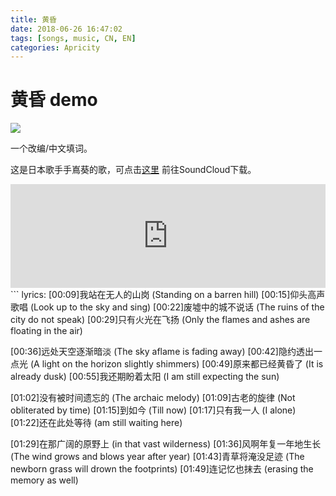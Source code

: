 ```yaml
---
title: 黄昏
date: 2018-06-26 16:47:02
tags: [songs, music, CN, EN]
categories: Apricity
---
```


# 黄昏 demo

![](https://img.shields.io/badge/Lan-CN%2FEN-green)

一个改编/中文填词。

<!--more-->

这是日本歌手手嶌葵的歌，可点击[这里](https://soundcloud.com/elisastayshere/demo-the-dusk) 前往SoundCloud下载。

<iframe width="100%" height="166" scrolling="no" frameborder="no" allow="autoplay" src="https://w.soundcloud.com/player/?url=https%3A//api.soundcloud.com/tracks/452549886&color=%23ff5500&auto_play=false&hide_related=false&show_comments=true&show_user=true&show_reposts=false&show_teaser=true"></iframe>
```
lyrics:
[00:09]我站在无人的山岗 (Standing on a barren hill)
[00:15]仰头高声歌唱 (Look up to the sky and sing)
[00:22]废墟中的城不说话 (The ruins of the city do not speak)
[00:29]只有火光在飞扬 (Only the flames and ashes are floating in the air)

[00:36]远处天空逐渐暗淡 (The sky aflame is fading away)
[00:42]隐约透出一点光 (A light on the horizon slightly shimmers)
[00:49]原来都已经黄昏了 (It is already dusk)
[00:55]我还期盼着太阳 (I am still expecting the sun)

[01:02]没有被时间遗忘的 (The archaic melody)
[01:09]古老的旋律 (Not obliterated by time)
[01:15]到如今 (Till now)
[01:17]只有我一人 (I alone)
[01:22]还在此处等待 (am still waiting here)

[01:29]在那广阔的原野上 (in that vast wilderness)
[01:36]风啊年复一年地生长 (The wind grows and blows year after year)
[01:43]青草将淹没足迹 (The newborn grass will drown the footprints)
[01:49]连记忆也抹去 (erasing the memory as well)
```

